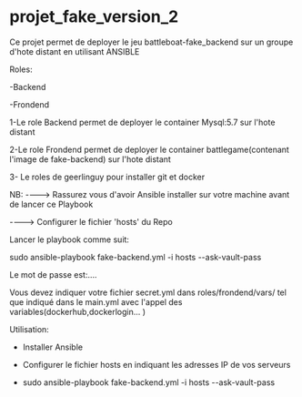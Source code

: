 # projet_fake_version_2

Ce projet permet de deployer  le jeu battleboat-fake_backend sur un groupe d'hote distant en utilisant ANSIBLE

Roles:

-Backend

-Frondend

1-Le role Backend permet de deployer le container Mysql:5.7 sur l'hote distant

2-Le role Frondend permet de deployer le container battlegame(contenant l'image de fake-backend) sur l'hote distant

3- Le roles de geerlinguy pour installer git et docker

NB: 
----> Rassurez vous d'avoir Ansible installer sur votre machine avant de lancer ce Playbook

----> Configurer le fichier 'hosts' du Repo

Lancer le playbook comme suit:

sudo ansible-playbook fake-backend.yml -i hosts --ask-vault-pass

Le mot de passe est:....

Vous devez indiquer votre fichier secret.yml dans roles/frondend/vars/ tel que indiqué dans le main.yml avec l'appel des
variables(dockerhub,dockerlogin... )


Utilisation:

* Installer Ansible

* Configurer le fichier hosts en indiquant les adresses IP de vos serveurs

* sudo ansible-playbook fake-backend.yml -i hosts --ask-vault-pass
